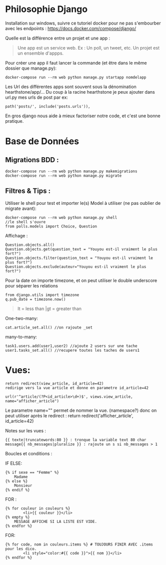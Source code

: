  # Philosophie Django
 
 Installation sur windows, suivre ce tutoriel docker pour ne pas s'embourber avec les endpoints :
 https://docs.docker.com/compose/django/
 
 Quelle est la différence entre un projet et une app : 
 >Une app est un service web. Ex : Un poll, un tweet, etc. Un projet est un ensemble d'appps.

 Pour créer une app il faut lancer la commande (et être dans le même dossier que manage.py):

    docker-compose run --rm web python manage.py startapp nomdelapp

Les Url des différentes apps sont souvent sous la dénomination hearthstone/app/...
Du coup à la racine hearthstone je peux ajouter dans url.py mes urls de post par ex:

    path('posts/', include('posts.urls')),

En gros django nous aide à mieux factoriser notre code, et c'est une bonne pratique. 

 # Base de Données 
 ## Migrations BDD :
 
>
	docker-compose run --rm web python manage.py makemigrations
	docker-compose run --rm web python manage.py migrate

## Filtres & Tips :

Utiliser le shell pour test et importer le(s) Model à utiliser (ne pas oublier de migrate avant):

	docker-compose run --rm web python manage.py shell
	//le shell s'ouvre
	from polls.models import Choice, Question


Affichage :

    Question.objects.all()
    Question.objects.get(question_text = "Youyou est-il vraiment le plus fort?")
    Question.objects.filter(question_text = "Youyou est-il vraiment le plus fort?")
    Question.objects.exclude(auteur="Youyou est-il vraiment le plus fort?")

Pour la date on importe timezone, et on peut utiliser le double underscore pour séparer les relations

    from django.utils import timezone
	q.pub_date = timezone.now()

>lt = less than |gt = greater than

One-two-many:

	cat.article_set.all() //on rajoute _set

many-to-many:

	task1.users.add(user1,user2) //ajoute 2 users sur une tache
	user1.tasks_set.all() //recupere toutes les taches de users1

# Vues:

	return redirect(view_article, id_article=42)
	redirige vers la vue article et donne en parametre id_article=42

	url(r'^article/(?P<id_article>\d+)$', views.view_article, name="afficher_article")

Le parametre name="" permet de nommer la vue. (namespace?)
donc on peut utiliser après le redirect : return redirect('afficher_article', id_article=42)

Notes sur les vues  : 

	{{ texte|truncatewords:80 }} : tronque la variable text 80 char
	message{{ nb_messages|pluralize }} : rajoute un s si nb_messages > 1


Boucles et conditions :

IF ELSE:

	{% if sexe == "Femme" %}
   		Madame
	{% else %}
   		Monsieur
	{% endif %}

FOR :

	{% for couleur in couleurs %}
    		<li>{{ couleur }}</li>
	{% empty %}
		MESSAGE AFFICHE SI LA LISTE EST VIDE.
	{% endfor %}

FOR:

	{% for code, nom in couleurs.items %} # TOUJOURS FINIR AVEC .items pour les dico.
    		<li style="color:#{{ code }}">{{ nom }}</li>
	{% endfor %}




